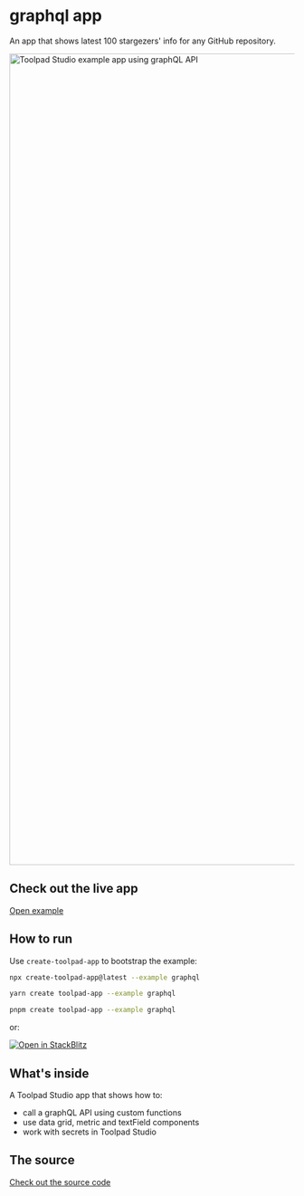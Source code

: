 # graphql app

<p class="description">An app that shows latest 100 stargezers' info for any GitHub repository.</p>

<a href="https://mui-toolpad-graphql-production.up.railway.app/prod/pages/page" target="_blank">
  <img src="https://mui.com/static/toolpad/marketing/graphql.png" alt="Toolpad Studio example app using graphQL API" style="aspect-ratio: 687/376;" width="1434">
</a>

## Check out the live app

[Open example](https://mui-toolpad-graphql-production.up.railway.app/prod/pages/page)

## How to run

Use `create-toolpad-app` to bootstrap the example:

```bash
npx create-toolpad-app@latest --example graphql
```

```bash
yarn create toolpad-app --example graphql
```

```bash
pnpm create toolpad-app --example graphql
```

or:

[![Open in StackBlitz](https://developer.stackblitz.com/img/open_in_stackblitz.svg)](https://stackblitz.com/fork/github/mui/mui-toolpad/tree/master/examples/graphql)

## What's inside

A Toolpad Studio app that shows how to:

- call a graphQL API using custom functions
- use data grid, metric and textField components
- work with secrets in Toolpad Studio

## The source

[Check out the source code](https://github.com/mui/mui-toolpad/tree/master/examples/graphql)
